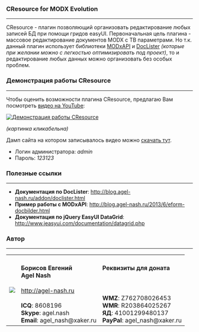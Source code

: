 ### CResource for MODX Evolution
----------
CResource - плагин позволяющий организовать редактирование любых записей БД при помощи гридов easyUI. Первоначальная цель плагина - массовое редактирование документов MODX с ТВ параметрами. Но т.к. данный плагин использует библиотеки [MODxAPI](https://github.com/AgelxNash/resourse) и [DocLister](https://github.com/AgelxNash/DocLister) *(которые при желании можно с легкостью оптимизировать под проект)*, то и редактирование любых данных можно организовать без особых проблем.

### Демонстрация работы CResource
---------
Чтобы оценить возможности плагина CResource, предлагаю Вам посмотреть [видео на YouTube](http://www.youtube.com/watch?v=wX8rD9XWnXY):

[![Демонстрация работы CResource](http://img.youtube.com/vi/wX8rD9XWnXY/0.jpg)](http://www.youtube.com/watch?v=wX8rD9XWnXY)

*(картинка кликабельна)*
 
Дамп сайта на котором записывалось видео можно [скачать тут](http://agel-nash.ru/data/cresource.zip).
* Логин администратора: *admin*
* Пароль: *123123*

### Полезные ссылки
---------
* **Документация по DocLister**: http://blog.agel-nash.ru/addon/doclister.html
* **Пример работы c MODxAPI**: http://blog.agel-nash.ru/2013/6/eform-docbilder.html
* **Документация по jQuery EasyUI DataGrid**: http://www.jeasyui.com/documentation/datagrid.php

### Автор
---------
<table>
  <tr>
    <td><img src="http://www.gravatar.com/avatar/bf12d44182c98288015f65c9861903aa?s=220"></td>
	<td valign="top">
		<h4>Борисов Евгений
			<br />
			Agel Nash
		</h4>
		<a href="http://artdevue.com">http://agel-nash.ru</a><br />
		<br />
		<strong>ICQ</strong>: 8608196<br />
		<strong>Skype</strong>: agel.nash<br />
		<strong>Email</strong>: agel_nash@xaker.ru
	</td>
	<td valign="top">
		<h4>Реквизиты для доната<br /><br /></h4>
		<br />
		<strong>WMZ</strong>: Z762708026453<br />
		<strong>WMR</strong>: R203864025267<br />
		<strong>ЯД</strong>: 41001299480137<br />
		<strong>PayPal</strong>: agel_nash@xaker.ru<br />
	</td>
  </tr>
</table>